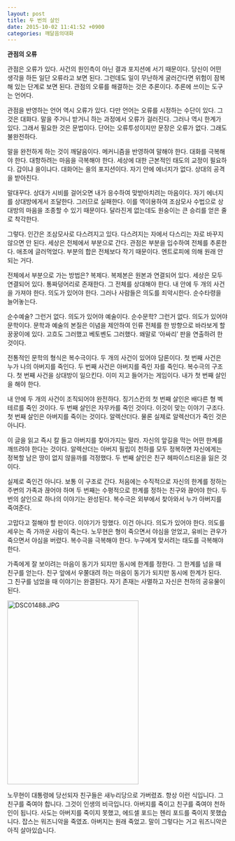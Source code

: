 ```yaml
---
layout: post
title: 두 번의 살인
date: 2015-10-02 11:41:52 +0900
categories: 깨달음의대화
---
```

**관점의 오류** 

  


관점은 오류가 있다. 사건의 원인측이 아닌 결과 포지션에 서기 때문이다. 당신이 어떤 생각을 하든 일단 오류라고 보면 된다. 그런데도 일이 무난하게 굴러간다면 위험이 잠복해 있는 단계로 보면 된다. 관점의 오류를 해결하는 것은 추론이다. 추론에 쓰이는 도구는 언어다. 

  


관점을 반영하는 언어 역시 오류가 있다. 다만 언어는 오류를 시정하는 수단이 있다. 그것은 대화다. 말을 주거니 받거니 하는 과정에서 오류가 걸러진다. 그러나 역시 한계가 있다. 그래서 필요한 것은 문법이다. 단어는 오류투성이지만 문장은 오류가 없다. 그래도 불완전하다. 

  


말을 완전하게 하는 것이 깨달음이다. 메커니즘을 반영하여 말해야 한다. 대화를 극복해야 한다. 대항하려는 마음을 극복해야 한다. 세상에 대한 근본적인 태도의 교정이 필요하다. 갑이냐 을이냐다. 대화어는 을의 포지션이다. 자기 안에 에너지가 없다. 상대의 공격을 받아친다. 

  


말대꾸다. 상대가 시비를 걸어오면 내가 응수하여 맞받아치려는 마음이다. 자기 에너지를 상대방에게서 조달한다. 그러므로 실패한다. 이를 역이용하여 조삼모사 수법으로 상대방의 마음을 조종할 수 있기 때문이다. 달라진게 없는데도 원숭이는 큰 승리를 얻은 줄로 착각한다. 

  


그렇다. 인간은 조삼모사로 다스려지고 있다. 다스려지는 자에서 다스리는 자로 바꾸지 않으면 안 된다. 세상은 전체에서 부분으로 간다. 관점은 부분을 입수하여 전체를 추론한다. 애초에 글러먹었다. 부분의 합은 전체보다 작기 때문이다. 엔트로피에 의해 원래 안 되는 거다. 

  


전체에서 부분으로 가는 방법은? 복제다. 복제본은 원본과 연결되어 있다. 세상은 모두 연결되어 있다. 통짜덩어리로 존재한다. 그 전체를 상대해야 한다. 내 안에 두 개의 사건을 가져야 한다. 의도가 있어야 한다. 그러나 사람들은 의도를 죄악시한다. 순수타령을 늘어놓는다. 

  


순수예술? 그런거 없다. 의도가 있어야 예술이다. 순수문학? 그런거 없다. 의도가 있어야 문학이다. 문학과 예술의 본질은 이념을 제안하여 인류 전체를 한 방향으로 바라보게 할 꿍꿍이에 있다. 고흐도 그러했고 베토벤도 그러했다. 왜말로 ‘아싸리’ 판을 연출하려 한 것이다. 

  


전통적인 문학의 형식은 복수극이다. 두 개의 사건이 있어야 담론이다. 첫 번째 사건은 누가 나의 아버지를 죽인다. 두 번째 사건은 아버지를 죽인 자를 죽인다. 복수극의 구조다. 첫 번째 사건을 상대방이 일으킨다. 이미 지고 들어가는 게임이다. 내가 첫 번째 살인을 해야 한다. 

  


내 안에 두 개의 사건이 조직되어야 완전하다. 징기스칸의 첫 번째 살인은 배다른 형 벡테르를 죽인 것이다. 두 번째 살인은 자무카를 죽인 것이다. 이것이 맞는 이야기 구조다. 첫 번째 살인은 아버지를 죽이는 것이다. 알렉산더다. 물론 실제로 알렉산더가 죽인 것은 아니다. 

  


이 글을 읽고 즉시 칼 들고 아버지를 찾아가지는 말라. 자신의 앞길을 막는 어떤 한계를 깨뜨려야 한다는 것이다. 알렉산더는 아버지 필립이 천하를 모두 정복하면 자신에게는 정복할 남은 땅이 없지 않을까를 걱정했다. 두 번째 살인은 친구 헤파이스티온을 잃은 것이다. 

  


실제로 죽인건 아니다. 보통 이 구조로 간다. 처음에는 수직적으로 자신의 한계를 정하는 주변의 가족과 끊어야 하며 두 번째는 수평적으로 한계를 정하는 친구와 끊어야 한다. 두 번의 살인으로 하나의 이야기는 완성된다. 복수극은 외부에서 찾아와서 누가 아버지를 죽여준다. 

  


고맙다고 절해야 할 판이다. 이야기가 망했다. 이건 아니다. 의도가 있어야 한다. 의도를 세우는 즉 가까운 사람이 죽는다. 노무현은 형이 죽으면서 야심을 얻었고, 유비는 관우가 죽으면서 야심을 버렸다. 복수극을 극복해야 한다. 누구에게 맞서려는 태도를 극복해야 한다. 

  


가족에게 잘 보이려는 마음이 동기가 되지만 동시에 한계를 정한다. 그 한계를 넘을 때 친구를 얻는다. 친구 앞에서 우쭐대려 하는 마음이 동기가 되지만 동시에 한계가 된다. 그 친구를 넘었을 때 이야기는 완결된다. 자기 존재는 사멸하고 자신은 천하의 공유물이 된다. 

  


  



<img src="assets/attach/images/198/275/626/DSC01488.JPG" alt="DSC01488.JPG" width="300" height="419" /> 

  


노무현이 대통령에 당선되자 친구들은 새누리당으로 가버렸죠. 항상 이런 식입니다. 그 친구를 죽여야 합니다. 그것이 인생의 비극입니다. 아버지를 죽이고 친구를 죽여야 천하인이 됩니다. 사도는 아버지를 죽이지 못했고, 에드셀 포드는 헨리 포드를 죽이지 못했습니다. 잡스는 워즈니악을 죽였죠. 아버지는 원래 죽었고. 말이 그렇다는 거고 워즈니악은 아직 살아있습니다.
